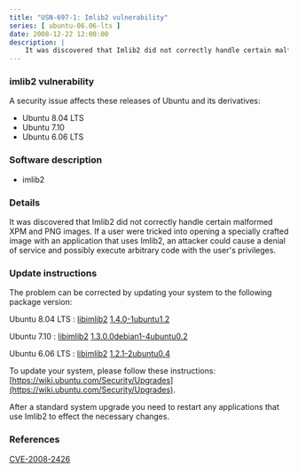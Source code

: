 ```yaml
---
title: "USN-697-1: Imlib2 vulnerability"
series: [ ubuntu-06.06-lts ]
date: 2008-12-22 12:00:00
description: |
    It was discovered that Imlib2 did not correctly handle certain malformed XPM and PNG images. If a user were tricked into opening a specially crafted image with an application that uses Imlib2, an attacker could cause a denial of service and possibly execute arbitrary code with the user&#39;s privileges. 
--- 
```

 
### imlib2 vulnerability

A security issue affects these releases of Ubuntu and its derivatives:

* Ubuntu 8.04 LTS
* Ubuntu 7.10
* Ubuntu 6.06 LTS

### Software description

* imlib2 

### Details

It was discovered that Imlib2 did not correctly handle certain malformed XPM and PNG images. If a user were tricked into opening a specially crafted image with an application that uses Imlib2, an attacker could cause a denial of service and possibly execute arbitrary code with the user&#39;s privileges. 

### Update instructions

The problem can be corrected by updating your system to the following package version:

Ubuntu 8.04 LTS
 : [libimlib2](https://launchpad.net/ubuntu/+source/imlib2) <span> [1.4.0-1ubuntu1.2](https://launchpad.net/ubuntu/+source/imlib2/1.4.0-1ubuntu1.2) </span> 

Ubuntu 7.10
 : [libimlib2](https://launchpad.net/ubuntu/+source/imlib2) <span> [1.3.0.0debian1-4ubuntu0.2](https://launchpad.net/ubuntu/+source/imlib2/1.3.0.0debian1-4ubuntu0.2) </span> 

Ubuntu 6.06 LTS
 : [libimlib2](https://launchpad.net/ubuntu/+source/imlib2) <span> [1.2.1-2ubuntu0.4](https://launchpad.net/ubuntu/+source/imlib2/1.2.1-2ubuntu0.4) </span> 

To update your system, please follow these instructions: [https://wiki.ubuntu.com/Security/Upgrades](https://wiki.ubuntu.com/Security/Upgrades).

After a standard system upgrade you need to restart any applications that use Imlib2 to effect the necessary changes. 

### References

 [CVE-2008-2426](http://people.ubuntu.com/~ubuntu-security/cve/CVE-2008-2426)
 
